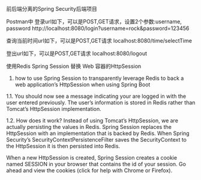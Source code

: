 前后端分离的Spring Security后端项目

Postman中
登录url如下，可以是POST,GET请求，设置2个参数:username, password
http://localhost:8080/login?username=rock&password=123456

查询当前时间url如下，可以是POST,GET请求
localhost:8080/time/selectTime

登出url如下，可以是POST,GET请求
localhost:8080/logout


使用Redis Spring Session 替换 Web 容器的HttpSession
1. how to use Spring Session to transparently leverage Redis to back a web application’s HttpSession when using Spring Boot

1.1. You should now see a message indicating your are logged in with the user entered previously. The user’s information is stored in Redis rather than Tomcat’s HttpSession implementation.

1.2. How does it work?
Instead of using Tomcat’s HttpSession, we are actually persisting the values in Redis. Spring Session replaces the HttpSession with an implementation that is backed by Redis. When Spring Security’s SecurityContextPersistenceFilter saves the SecurityContext to the HttpSession it is then persisted into Redis.

When a new HttpSession is created, Spring Session creates a cookie named SESSION in your browser that contains the id of your session. Go ahead and view the cookies (click for help with Chrome or Firefox).



